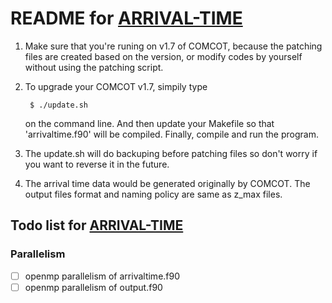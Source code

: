 # README for [ARRIVAL-TIME](https://github.com/HandsomeAndy/COMCOT-Utilities/tree/master/ARRIVAL-TIME)
1. Make sure that you're runing on v1.7 of COMCOT, because the patching files are created based on the version, or modify codes by yourself without using the patching script. 
2. To upgrade your COMCOT v1.7, simpily type

        $ ./update.sh

    on the command line. And then update your Makefile so that 'arrivaltime.f90' will be compiled. Finally, compile and run the program.
3. The update.sh will do backuping before patching files so don't worry if you want to reverse it in the future.
4. The arrival time data would be generated originally by COMCOT. The output files format and naming policy are same as z_max files.
## Todo list for [ARRIVAL-TIME](https://github.com/HandsomeAndy/COMCOT-Utilities/tree/master/ARRIVAL-TIME)
### Parallelism
- [ ] openmp parallelism of arrivaltime.f90
- [ ] openmp parallelism of output.f90
